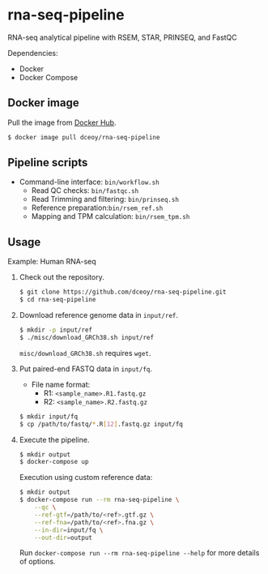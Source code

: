 rna-seq-pipeline
================

RNA-seq analytical pipeline with RSEM, STAR, PRINSEQ, and FastQC

Dependencies:

- Docker
- Docker Compose

Docker image
------------

Pull the image from [Docker Hub](https://hub.docker.com/r/dceoy/rna-seq-pipeline/).

```sh
$ docker image pull dceoy/rna-seq-pipeline
```

Pipeline scripts
----------------

- Command-line interface: `bin/workflow.sh`
  - Read QC checks: `bin/fastqc.sh`
  - Read Trimming and filtering: `bin/prinseq.sh`
  - Reference preparation:`bin/rsem_ref.sh`
  - Mapping and TPM calculation: `bin/rsem_tpm.sh`

Usage
-----

Example: Human RNA-seq

1.  Check out the repository.

    ```sh
    $ git clone https://github.com/dceoy/rna-seq-pipeline.git
    $ cd rna-seq-pipeline
    ```

2.  Download reference genome data in `input/ref`.

    ```sh
    $ mkdir -p input/ref
    $ ./misc/download_GRCh38.sh input/ref
    ```

    `misc/download_GRCh38.sh` requires `wget`.

3.  Put paired-end FASTQ data in `input/fq`.

    - File name format:
      - R1: `<sample_name>.R1.fastq.gz`
      - R2: `<sample_name>.R2.fastq.gz`

    ```sh
    $ mkdir input/fq
    $ cp /path/to/fastq/*.R[12].fastq.gz input/fq
    ```

4.  Execute the pipeline.

    ```sh
    $ mkdir output
    $ docker-compose up
    ```

    Execution using custom reference data:

    ```sh
    $ mkdir output
    $ docker-compose run --rm rna-seq-pipeline \
        --qc \
        --ref-gtf=/path/to/<ref>.gtf.gz \
        --ref-fna=/path/to/<ref>.fna.gz \
        --in-dir=input/fq \
        --out-dir=output
    ```

    Run `docker-compose run --rm rna-seq-pipeline --help` for more details of options.
